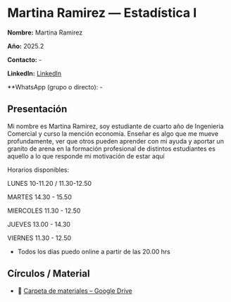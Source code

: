 # Martina Ramirez — Estadística I

**Nombre:**  Martina Ramirez

**Año:** 2025.2

**Contacto:** -

**LinkedIn:**  [LinkedIn](https://www.linkedin.com/checkpoint/challengesV3/AQGsmDRaJgg0pgAAAZnLPakt6yG7TGuLWw_l4TXE_3om0Ie2jBczGV3LZKtT3x-_k7UGOwCDlUghxue46AgOPghuJLPcOQ)

**WhatsApp (grupo o directo): -

## Presentación
Mi nombre es Martina Ramirez, soy estudiante de cuarto año de Ingenieria Comercial y curso la mención economía. Enseñar es algo que me mueve profundamente, ver que otros pueden aprender con mi ayuda y aportar un granito de arena en la formación profesional de distintos estudiantes es aquello a lo que responde mi motivación de estar aquí

Horarios disponibles:

LUNES 10-11.20 / 11.30-12.50

MARTES 14.30 - 15.50

MIERCOLES 11.30 - 12.50

JUEVES 13.00 - 14.30

VIERNES 11.30 - 12.50

* Todos los días puedo online a partir de las 20.00 hrs


## Círculos / Material
-   📁 [Carpeta de materiales – Google Drive]()
